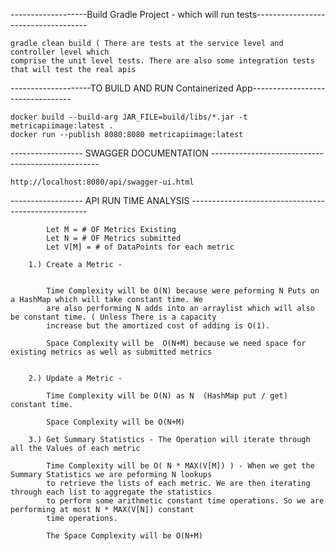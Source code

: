 
-------------------Build Gradle Project - which will run tests------------------------------------

    gradle clean build ( There are tests at the service level and controller level which 
    comprise the unit level tests. There are also some integration tests that will test the real apis

--------------------TO BUILD AND RUN Containerized App---------------------------------
    
    
    docker build --build-arg JAR_FILE=build/libs/*.jar -t metricapiimage:latest .
    docker run --publish 8080:8080 metricapiimage:latest
    
    



------------------ SWAGGER DOCUMENTATION --------------------------------------------------
   
   
    http://localhost:8080/api/swagger-ui.html
    
------------------ API RUN TIME ANALYSIS ----------------------------------------------------

        
            
            Let M = # OF Metrics Existing  
            Let N = # OF Metrics submitted 
            Let V[M] = # of DataPoints for each metric 
        
        1.) Create a Metric - 
        
            
            Time Complexity will be O(N) because were peforming N Puts on a HashMap which will take constant time. We
            are also performing N adds into an arraylist which will also be constant time. ( Unless There is a capacity
            increase but the amortized cost of adding is O(1). 
            
            Space Complexity will be  O(N+M) because we need space for existing metrics as well as submitted metrics 
         
        
        2.) Update a Metric - 
        
            Time Complexity will be O(N) as N  (HashMap put / get) constant time. 
            
            Space Complexity will be O(N+M)
            
        3.) Get Summary Statistics - The Operation will iterate through all the Values of each metric
        
            Time Complexity will be O( N * MAX(V[M]) ) - When we get the Summary Statistics we are peforming N lookups
            to retrieve the lists of each metric. We are then iterating through each list to aggregate the statistics 
            to perform some arithmetic constant time operations. So we are performing at most N * MAX(V[N]) constant 
            time operations.  
            
            The Space Complexity will be O(N+M) 
            